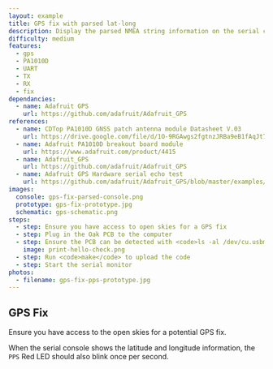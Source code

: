 ```yaml
---
layout: example
title: GPS fix with parsed lat-long
description: Display the parsed NMEA string information on the serial console after a successful GPS fix
difficulty: medium
features:
  - gps
  - PA1010D
  - UART
  - TX
  - RX
  - fix
dependancies:
  - name: Adafruit GPS
    url: https://github.com/adafruit/Adafruit_GPS
references:
  - name: CDTop PA1010D GNSS patch antenna module Datasheet V.03
    url: https://drive.google.com/file/d/1O-9RGAwgs2fgtnzJRBa9eB1fAqJt7n_k/view
  - name: Adafruit PA1010D breakout board module
    url: https://www.adafruit.com/product/4415
  - name: Adafruit_GPS
    url: https://github.com/adafruit/Adafruit_GPS
  - name: Adafruit GPS Hardware serial echo test
    url: https://github.com/adafruit/Adafruit_GPS/blob/master/examples/GPS_HardwareSerial_EchoTest/GPS_HardwareSerial_EchoTest.ino
images:
  console: gps-fix-parsed-console.png
  prototype: gps-fix-prototype.jpg
  schematic: gps-schematic.png
steps:
  - step: Ensure you have access to open skies for a GPS fix
  - step: Plug in the Oak PCB to the computer
  - step: Ensure the PCB can be detected with <code>ls -al /dev/cu.usbmodem</code> and <code>arduino-cli board list</code>
    image: print-hello-check.png
  - step: Run <code>make</code> to upload the code
  - step: Start the serial monitor
photos:
  - filename: gps-fix-pps-prototype.jpg
---
```


## GPS Fix

Ensure you have access to the open skies for a potential GPS fix.

When the serial console shows the latitude and longitude information, the `PPS` Red LED should also blink once per second.
